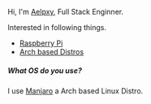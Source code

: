 Hi,
I'm
<a href="https://titter.com/aelpxy">Aelpxy</a>, Full Stack Enginner.

Interested in following things.

<ul>
<li><a href="https://raspberrypi.org">Raspberry Pi</a></li>
<li><a href="https://archlinux.org/">Arch based Distros</a></li>
</ul>

<h5>What OS do you use?</h5>
<p>I use <a href="https://manjaro.org/">Manjaro</a> a Arch based Linux Distro.</p>